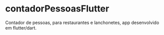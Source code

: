 # contadorPessoasFlutter
Contador de pessoas, para restaurantes e lanchonetes, app desenvolvido em flutter/dart.

